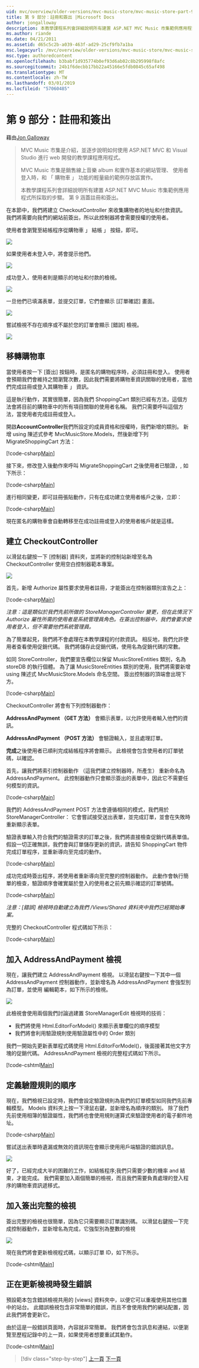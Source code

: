 ```yaml
---
uid: mvc/overview/older-versions/mvc-music-store/mvc-music-store-part-9
title: 第 9 部分：註冊和簽出 |Microsoft Docs
author: jongalloway
description: 本教學課程系列會詳細說明所有建置 ASP.NET MVC Music 市集範例應用程式所採取的步驟。 第 9 涵蓋註冊和簽出。
ms.author: riande
ms.date: 04/21/2011
ms.assetid: d65c5c2b-a039-463f-ad29-25cf9fb7a1ba
msc.legacyurl: /mvc/overview/older-versions/mvc-music-store/mvc-music-store-part-9
msc.type: authoredcontent
ms.openlocfilehash: b3babf1d935774b0ef93d6ab02c8b295998f8afc
ms.sourcegitcommit: 24b1f6decbb17bb22a45166e5fdb0845c65af498
ms.translationtype: MT
ms.contentlocale: zh-TW
ms.lasthandoff: 03/01/2019
ms.locfileid: "57060485"
---
```

<a name="part-9-registration-and-checkout"></a>第 9 部分：註冊和簽出
====================
藉由[Jon Galloway](https://github.com/jongalloway)

> MVC Music 市集是介紹，並逐步說明如何使用 ASP.NET MVC 和 Visual Studio 進行 web 開發的教學課程應用程式。  
>   
> MVC Music 市集是銷售線上音樂 album 和實作基本的網站管理、 使用者登入時，和 「 購物車 」 功能的輕量級的範例存放區實作。  
>   
> 本教學課程系列會詳細說明所有建置 ASP.NET MVC Music 市集範例應用程式所採取的步驟。 第 9 涵蓋註冊和簽出。


在本節中，我們將建立 CheckoutController 來收集購物者的地址和付款資訊。 我們將需要向我們的網站前簽出，所以此控制器將會需要授權的使用者。

使用者會瀏覽至結帳程序從購物車 」 結帳 」 按鈕，即可。

![](mvc-music-store-part-9/_static/image1.jpg)

如果使用者未登入中，將會提示他們。

![](mvc-music-store-part-9/_static/image1.png)

成功登入，使用者則是顯示的地址和付款的檢視。

![](mvc-music-store-part-9/_static/image2.png)

一旦他們已填滿表單，並提交訂單，它們會顯示 [訂單確認] 畫面。

![](mvc-music-store-part-9/_static/image3.png)

嘗試檢視不存在順序或不屬於您的訂單會顯示 [錯誤] 檢視。

![](mvc-music-store-part-9/_static/image4.png)

## <a name="migrating-the-shopping-cart"></a>移轉購物車

當使用者按一下 [簽出] 按鈕時，是匿名的購物程序時，必須註冊和登入。 使用者會預期我們會維持之間瀏覽次數，因此我們需要將購物車資訊關聯的使用者，當他們完成註冊或登入其購物車 」 資訊。

這是執行動作，其實很簡單，因為我們 ShoppingCart 類別已經有方法，這個方法會將目前的購物車中的所有項目關聯的使用者名稱。 我們只需要呼叫這個方法，當使用者完成註冊或登入。

開啟**AccountController**我們所設定的成員資格和授權時，我們新增的類別。 新增 using 陳述式參考 MvcMusicStore.Models，然後新增下列 MigrateShoppingCart 方法：

[!code-csharp[Main](mvc-music-store-part-9/samples/sample1.cs)]

接下來，修改登入後動作來呼叫 MigrateShoppingCart 之後使用者已驗證，, 如下所示：

[!code-csharp[Main](mvc-music-store-part-9/samples/sample2.cs)]

進行相同變更，即可註冊張貼動作，只有在成功建立使用者帳戶之後，立即：

[!code-csharp[Main](mvc-music-store-part-9/samples/sample3.cs)]

現在匿名的購物車會自動轉移至在成功註冊或登入的使用者帳戶就是這樣。

## <a name="creating-the-checkoutcontroller"></a>建立 CheckoutController

以滑鼠右鍵按一下 [控制器] 資料夾，並將新的控制站新增至名為 CheckoutController 使用空白控制器範本專案。

![](mvc-music-store-part-9/_static/image5.png)

首先，新增 Authorize 屬性要求使用者註冊，才能簽出在控制器類別宣告之上：

[!code-csharp[Main](mvc-music-store-part-9/samples/sample4.cs)]

*注意：這是類似於我們先前所做的 StoreManagerController 變更，但在此情況下 Authorize 屬性所需的使用者是系統管理員角色。在簽出控制器中，我們會要求使用者登入，但不需要他們系統管理員。*

為了簡單起見，我們將不會處理在本教學課程的付款資訊。 相反地，我們允許使用者查看使用促銷代碼。 我們將儲存此促銷代碼，使用名為促銷代碼的常數。

如同 StoreController，我們要宣告欄位以保留 MusicStoreEntities 類別，名為 storeDB 的執行個體。 為了讓 MusicStoreEntities 類別的使用，我們將需要新增 using 陳述式 MvcMusicStore.Models 命名空間。 簽出控制器的頂端會出現下方。

[!code-csharp[Main](mvc-music-store-part-9/samples/sample5.cs)]

CheckoutController 將會有下列控制器動作：

**AddressAndPayment （GET 方法）** 會顯示表單，以允許使用者輸入他們的資訊。

**AddressAndPayment （POST 方法）** 會驗證輸入，並且處理訂單。

**完成**之後使用者已順利完成結帳程序將會顯示。 此檢視會包含使用者的訂單號碼，以確認。

首先，讓我們將索引控制器動作 （這我們建立控制器時，所產生） 重新命名為 AddressAndPayment。 此控制器動作只會顯示簽出的表單中，因此它不需要任何模型的資訊。

[!code-csharp[Main](mvc-music-store-part-9/samples/sample6.cs)]

我們的 AddressAndPayment POST 方法會遵循相同的模式，我們用於 StoreManagerController： 它會嘗試接受送出表單，並完成訂單，並會在失敗時重新顯示表單。

驗證表單輸入符合我們的驗證需求的訂單之後，我們將直接檢查促銷代碼表單值。 假設一切正確無誤，我們會與訂單儲存更新的資訊，請告知 ShoppingCart 物件完成訂單程序，並重新導向至完成的動作。

[!code-csharp[Main](mvc-music-store-part-9/samples/sample7.cs)]

成功完成時簽出程序，將使用者重新導向至完整的控制器動作。 此動作會執行簡單的檢查，驗證順序會確實屬於登入的使用者之前先顯示確認的訂單號碼。

[!code-csharp[Main](mvc-music-store-part-9/samples/sample8.cs)]

*注意：[錯誤] 檢視時自動建立為我們 /Views/Shared 資料夾中我們已經開始專案。*

完整的 CheckoutController 程式碼如下所示：

[!code-csharp[Main](mvc-music-store-part-9/samples/sample9.cs)]

## <a name="adding-the-addressandpayment-view"></a>加入 AddressAndPayment 檢視

現在，讓我們建立 AddressAndPayment 檢視。 以滑鼠右鍵按一下其中一個 AddressAndPayment 控制器動作，並新增名為 AddressAndPayment 會強型別為訂單，並使用 編輯範本，如下所示的檢視。

![](mvc-music-store-part-9/_static/image6.png)

此檢視會使用兩個我們討論過建置 StoreManagerEdit 檢視時的技術：

- 我們將使用 Html.EditorForModel() 來顯示表單欄位的順序模型
- 我們將會利用驗證規則使用驗證屬性中的 Order 類別

我們一開始先更新表單程式碼使用 Html.EditorForModel()，後面接著其他文字方塊的促銷代碼。 AddressAndPayment 檢視的完整程式碼如下所示。

[!code-cshtml[Main](mvc-music-store-part-9/samples/sample10.cshtml)]

## <a name="defining-validation-rules-for-the-order"></a>定義驗證規則的順序

現在，我們檢視已設定時，我們會設定驗證規則為我們的訂單模型如同我們先前專輯模型。 Models 資料夾上按一下滑鼠右鍵，並新增名為順序的類別。 除了我們先前使用相簿的驗證屬性，我們將也會使用規則運算式來驗證使用者的電子郵件地址。

[!code-csharp[Main](mvc-music-store-part-9/samples/sample11.cs)]

嘗試送出表單時遺漏或無效的資訊現在會顯示使用用戶端驗證的錯誤訊息。

![](mvc-music-store-part-9/_static/image7.png)

好了，已經完成大半的困難的工作，如結帳程序;我們只需要少數的機率 and 結束，才能完成。 我們需要加入兩個簡單的檢視，而且我們需要負責處理的登入程序的購物車資訊遞移式。

## <a name="adding-the-checkout-complete-view"></a>加入簽出完整的檢視

簽出完整的檢視也很簡單，因為它只需要顯示訂單識別碼。 以滑鼠右鍵按一下完成控制器動作，並新增名為完成，它強型別為整數的檢視

![](mvc-music-store-part-9/_static/image8.png)

現在我們將會更新檢視程式碼，以顯示訂單 ID，如下所示。

[!code-cshtml[Main](mvc-music-store-part-9/samples/sample12.cshtml)]

## <a name="updating-the-error-view"></a>正在更新檢視時發生錯誤

預設範本包含錯誤檢視共用的 [views] 資料夾中，以便它可以重複使用其他位置中的站台。 此錯誤檢視包含非常簡單的錯誤，而且不會使用我們的網站配置，因此我們將會更新它。

由於這是一般錯誤頁面時，內容就非常簡單。 我們將會包含訊息和連結，以便瀏覽至歷程記錄中的上一頁，如果使用者想要重試其動作。

[!code-cshtml[Main](mvc-music-store-part-9/samples/sample13.cshtml)]


> [!div class="step-by-step"]
> [上一頁](mvc-music-store-part-8.md)
> [下一頁](mvc-music-store-part-10.md)
